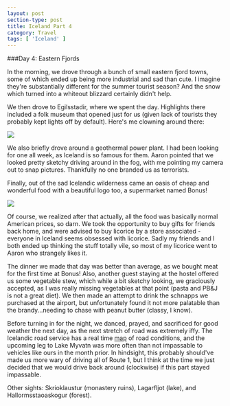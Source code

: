 ```yaml
---
layout: post
section-type: post
title: Iceland Part 4
category: Travel
tags: [ 'Iceland' ]
---
```


###Day 4: Eastern Fjords

In the morning, we drove through a bunch of small eastern fjord towns, some of which ended up being
more industrial and sad than cute. I imagine they're substantially different for the summer tourist
season? And the snow which turned into a whiteout blizzard certainly didn't help.

We then drove to Egilsstadir, where we spent the day. Highlights there included a folk museum that
opened just for us (given lack of tourists they probably kept lights off by default). Here's me
clowning around there:

![](https://dl.dropboxusercontent.com/s/ki43e7cf4lyjyfg/P1011065.JPG?dl=0)

We also briefly drove around a geothermal power plant. I had been looking for one all week,
as Iceland is so famous for them. Aaron pointed that we looked pretty sketchy driving around
in the fog, with me pointing my camera out to snap pictures. Thankfully no one branded us as
terrorists.

Finally, out of the sad Icelandic wilderness came an oasis of cheap and wonderful food with a
beautiful logo too, a supermarket named Bonus!

![](http://www.ilariamogno.com/photo/images/Iceland_in_winter_Day1_Blue_Lagoon,_Horse_Riding,_and_Pingvellir/images/Bonus_Iceland.JPG)

Of course, we realized after that actually, all the food was basically normal American prices, so darn.
We took the opportunity to buy gifts for friends back home, and were advised to buy licorice by a
store associated - everyone in Iceland seems obsessed with licorice. Sadly my friends and I both
ended up thinking the stuff totally vile, so most of my licorice went to Aaron who strangely
likes it.

The dinner we made that day was better than average, as we bought meat for the first time at Bonus!
Also, another guest staying at the hostel offered us some vegetable stew, which while a bit sketchy
looking, we graciously accepted, as I was really missing vegetables at that point (pasta and PB&J
is not a great diet).
We then made an attempt to drink the schnapps we purchased at the airport, but unfortunately found it
not more palatable than the brandy...needing to chase with peanut butter (classy, I know).

Before turning in for the night, we danced, prayed, and sacrificed for good weather the next day,
as the next stretch of road was extremely iffy. The Icelandic road service has a real time
[map](http://www.road.is/travel-info/road-conditions-and-weather/the-entire-country/island1e.html)
of road conditions, and the upcoming leg to Lake Myvatn was more often than not impassable to vehicles
like ours in the month prior. In hindsight, this probably should've made us more wary of driving all
of Route 1, but I think at the time we just decided that we would drive back around (clockwise)
if this part stayed impassable.

Other sights: Skrioklaustur (monastery ruins), Lagarfljot (lake), and Hallormsstaoaskogur (forest).